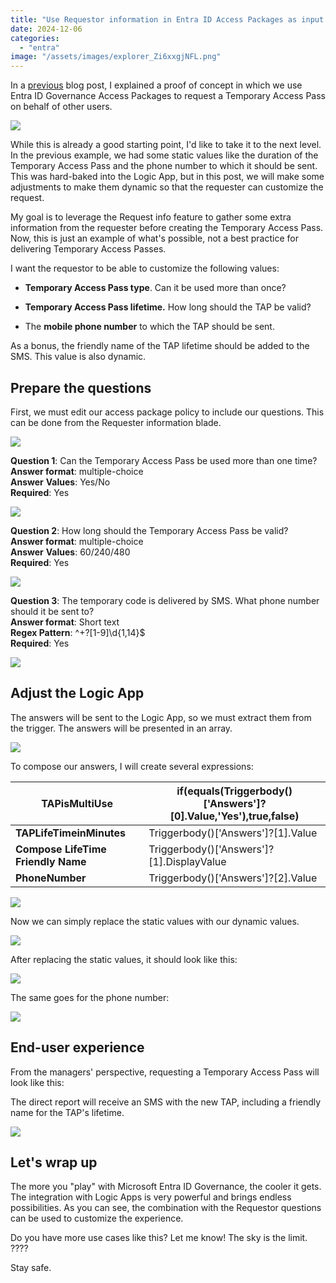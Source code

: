 ```yaml
---
title: "Use Requestor information in Entra ID Access Packages as input for Custom Extensions"
date: 2024-12-06
categories: 
  - "entra"
image: "/assets/images/explorer_Zi6xxgjNFL.png"
---
```


In a [previous](https://janbakker.tech/request-temporary-access-pass-on-behalf-of-others-via-entra-id-governance-access-package/) blog post, I explained a proof of concept in which we use Entra ID Governance Access Packages to request a Temporary Access Pass on behalf of other users.

![](/assets/images/Presentation2.png)

While this is already a good starting point, I'd like to take it to the next level. In the previous example, we had some static values like the duration of the Temporary Access Pass and the phone number to which it should be sent. This was hard-baked into the Logic App, but in this post, we will make some adjustments to make them dynamic so that the requester can customize the request.

My goal is to leverage the Request info feature to gather some extra information from the requester before creating the Temporary Access Pass. Now, this is just an example of what's possible, not a best practice for delivering Temporary Access Passes.

I want the requestor to be able to customize the following values:

- **Temporary Access Pass type**. Can it be used more than once?

- **Temporary Access Pass lifetime.** How long should the TAP be valid?

- The **mobile phone number** to which the TAP should be sent.

As a bonus, the friendly name of the TAP lifetime should be added to the SMS. This value is also dynamic.

## Prepare the questions

First, we must edit our access package policy to include our questions. This can be done from the Requester information blade.

![](/assets/images/image-12.png)

**Question 1**: Can the Temporary Access Pass be used more than one time?  
**Answer format**: multiple-choice  
**Answer** **Values**: Yes/No  
**Required**: Yes

![](/assets/images/image-13.png)

**Question 2**: How long should the Temporary Access Pass be valid?  
**Answer format**: multiple-choice  
**Answer** **Values**: 60/240/480  
**Required**: Yes

![](/assets/images/image-14.png)

**Question 3**: The temporary code is delivered by SMS. What phone number should it be sent to?  
**Answer format**: Short text  
**Regex Pattern**: ^+?\[1-9\]\\d{1,14}$  
**Required**: Yes

![](/assets/images/image-15.png)

## Adjust the Logic App

The answers will be sent to the Logic App, so we must extract them from the trigger. The answers will be presented in an array.

![](/assets/images/image-17.png)

To compose our answers, I will create several expressions:

| **TAPisMultiUse** | if(equals(Triggerbody()\['Answers'\]?\[0\].Value,'Yes'),true,false) |
| --- | --- |
| **TAPLifeTimeinMinutes** | Triggerbody()\['Answers'\]?\[1\].Value |
| **Compose LifeTime Friendly Name** | Triggerbody()\['Answers'\]?\[1\].DisplayValue |
| **PhoneNumber** | Triggerbody()\['Answers'\]?\[2\].Value |

![](/assets/images/image-18.png)

Now we can simply replace the static values with our dynamic values.

![](/assets/images/image-20.png)

After replacing the static values, it should look like this:

![](/assets/images/image-21.png)

The same goes for the phone number:

![](/assets/images/image-22.png)

## End-user experience

From the managers' perspective, requesting a Temporary Access Pass will look like this:

The direct report will receive an SMS with the new TAP, including a friendly name for the TAP's lifetime.

![](/assets/images/image-24-506x1024.png)

## Let's wrap up

The more you "play" with Microsoft Entra ID Governance, the cooler it gets. The integration with Logic Apps is very powerful and brings endless possibilities. As you can see, the combination with the Requestor questions can be used to customize the experience.

Do you have more use cases like this? Let me know! The sky is the limit. ????

Stay safe.
